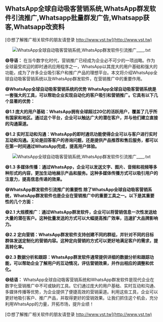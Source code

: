 ## **WhatsApp全球自动吸客营销系统,WhatsApp群发软件引流推广,Whatsapp批量群发广告,Whatsapp获客,Whatsapp改资料**

[😍想了解推广相关软件的朋友请登录 http://www.vst.tw](http://www.vst.tw)

 <center><img src="https://vst.tw/MP4/tuiguang/png/2.png" alt="WhatsApp全球自动吸客营销系统,WhatsApp群发软件引流推广____.txt"></center>

**😄导语：**
在当今数字化时代，营销推广已经成为企业必不可少的一项战略。作为全球最受欢迎的即时通讯应用程序之一，WhatsApp以其庞大的用户基础和强大的功能，成为了许多企业吸引客户和推广产品的理想平台。本文将介绍WhatsApp全球自动吸客营销系统以及WhatsApp群发软件，在营销推广中的重要作用。

**😄WhatsApp全球自动吸客营销系统的优势 WhatsApp全球自动吸客营销系统是一套强大的工具，可以帮助企业实现自动化的客户吸引和营销推广。它具有以下几个显著的优势：**

**😄1.1 庞大的用户基础：WhatsApp拥有全球超过20亿的活跃用户，覆盖了几乎所有国家和地区。通过这个平台，企业可以触达广大的潜在客户，并与他们建立直接的沟通渠道。**

**😄1.2 实时互动和沟通：WhatsApp的即时通讯功能使得企业可以与客户进行实时互动和沟通。无论是回答客户的咨询问题，还是提供产品推荐和售后服务，都可以在第一时间通过WhatsApp完成，提高用户体验。**

 <center><img src="https://vst.tw/MP4/tuiguang/png/5.png" alt="WhatsApp全球自动吸客营销系统,WhatsApp群发软件引流推广____.txt"></center>

**😄1.3 多媒体传播：通过WhatsApp，企业可以发送文字、图片、音频和视频等多种形式的内容，更加生动地展示产品和服务。这种多媒体传播方式可以吸引用户的注意力，提高信息传递的效果。**

**😄WhatsApp群发软件引流推广的重要性 除了WhatsApp全球自动吸客营销系统，WhatsApp群发软件也是企业在营销推广中的重要工具之一。以下是其重要性的几个方面：**

**😄2.1 大规模推广：通过WhatsApp群发软件，企业可以将营销信息一次性发送给大量的潜在客户。这种批量发送的方式可以大幅提高推广效率，迅速扩大品牌影响力。**

**😄2.2 定向营销：WhatsApp群发软件支持创建不同的群组，并针对不同的目标群体发送定制化的营销内容。这种定向营销的方式可以更好地满足客户的需求，提高转化率。**

**😄2.3 数据分析和跟踪：WhatsApp群发软件通常提供详细的数据分析和跟踪功能，可以帮助企业了解用户的互动情况，评估营销效果，并作出相应的调整和优化。**

**😄结语：**
WhatsApp全球自动吸客营销系统和WhatsApp群发软件是现代企业在数字化营销推广中不可或缺的工具。它们通过庞大的用户基础、实时互动和沟通、多媒体传播等优势，为企业提供了便捷高效的营销渠道。利用这些工具，企业可以更好地吸引客户、推广产品，并取得更好的营销效果。让我们抓住这个机会，充分利用WhatsApp的力量，开拓市场，提升业绩！

[😍想了解推广相关软件的朋友请登录 http://www.vst.tw](http://www.vst.tw)



